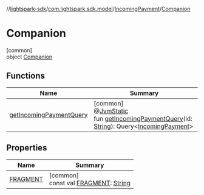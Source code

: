 //[lightspark-sdk](../../../../index.md)/[com.lightspark.sdk.model](../../index.md)/[IncomingPayment](../index.md)/[Companion](index.md)

# Companion

[common]\
object [Companion](index.md)

## Functions

| Name | Summary |
|---|---|
| [getIncomingPaymentQuery](get-incoming-payment-query.md) | [common]<br>@[JvmStatic](https://kotlinlang.org/api/latest/jvm/stdlib/kotlin.jvm/-jvm-static/index.html)<br>fun [getIncomingPaymentQuery](get-incoming-payment-query.md)(id: [String](https://kotlinlang.org/api/latest/jvm/stdlib/kotlin/-string/index.html)): Query&lt;[IncomingPayment](../index.md)&gt; |

## Properties

| Name | Summary |
|---|---|
| [FRAGMENT](-f-r-a-g-m-e-n-t.md) | [common]<br>const val [FRAGMENT](-f-r-a-g-m-e-n-t.md): [String](https://kotlinlang.org/api/latest/jvm/stdlib/kotlin/-string/index.html) |
